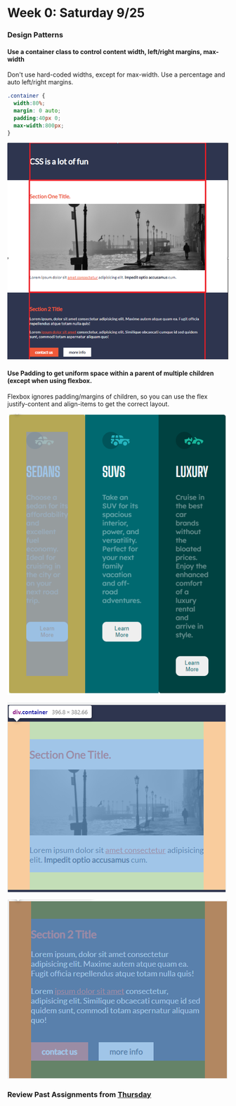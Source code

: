 # Week 0: Saturday 9/25

### Design Patterns

#### Use a container class to control content width, left/right margins, max-width

Don't use hard-coded widths, except for max-width. Use a percentage and auto left/right margins.

```css
.container {
  width:80%;
  margin: 0 auto;
  padding:40px 0;
  max-width:800px;
}
```

![](../.gitbook/assets/image%20%2875%29.png)

#### Use Padding to get uniform space within a parent of multiple children \(except when using flexbox.

Flexbox ignores padding/margins of children, so you can use the flex justify-content and align-items to get the correct layout.

![](../.gitbook/assets/image%20%2871%29.png)

![](../.gitbook/assets/image%20%2868%29.png)

![](../.gitbook/assets/image%20%2876%29.png)

### Review Past Assignments from [Thursday](week-1-thursday-9-23.md)

